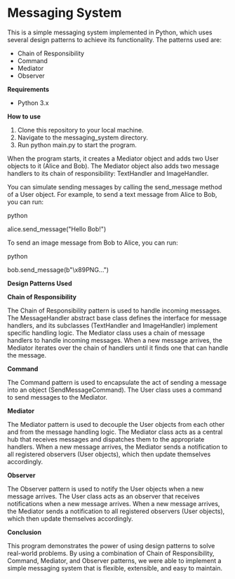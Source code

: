 # **Messaging System**

This is a simple messaging system implemented in Python, which uses several design patterns to achieve its functionality. The patterns used are:

- Chain of Responsibility
- Command
- Mediator
- Observer

**Requirements**

- Python 3.x

**How to use**

1. Clone this repository to your local machine.
2. Navigate to the messaging\_system directory.
3. Run python main.py to start the program.

When the program starts, it creates a Mediator object and adds two User objects to it (Alice and Bob). The Mediator object also adds two message handlers to its chain of responsibility: TextHandler and ImageHandler.

You can simulate sending messages by calling the send\_message method of a User object. For example, to send a text message from Alice to Bob, you can run:

python

alice.send\_message("Hello Bob!")

To send an image message from Bob to Alice, you can run:

python

bob.send\_message(b"\x89PNG...")

**Design Patterns Used**

**Chain of Responsibility**

The Chain of Responsibility pattern is used to handle incoming messages. The MessageHandler abstract base class defines the interface for message handlers, and its subclasses (TextHandler and ImageHandler) implement specific handling logic. The Mediator class uses a chain of message handlers to handle incoming messages. When a new message arrives, the Mediator iterates over the chain of handlers until it finds one that can handle the message.

**Command**

The Command pattern is used to encapsulate the act of sending a message into an object (SendMessageCommand). The User class uses a command to send messages to the Mediator.

**Mediator**

The Mediator pattern is used to decouple the User objects from each other and from the message handling logic. The Mediator class acts as a central hub that receives messages and dispatches them to the appropriate handlers. When a new message arrives, the Mediator sends a notification to all registered observers (User objects), which then update themselves accordingly.

**Observer**

The Observer pattern is used to notify the User objects when a new message arrives. The User class acts as an observer that receives notifications when a new message arrives. When a new message arrives, the Mediator sends a notification to all registered observers (User objects), which then update themselves accordingly.

**Conclusion**

This program demonstrates the power of using design patterns to solve real-world problems. By using a combination of Chain of Responsibility, Command, Mediator, and Observer patterns, we were able to implement a simple messaging system that is flexible, extensible, and easy to maintain.